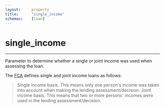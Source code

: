 ```yaml
---
layout:		property
title:		"single_income"
schemas:	[loan]
---
```


# single_income

---

Parameter to determine whether a single or joint income was used when assessing the loan.


The [FCA][fca] defines single and joint income loans as follows:

> Single income basis. This means only one person's income was taken into account when making the lending assessment/decision.
> Joint income basis. This means that two or more persons' incomes were used in the lending assessment/decision.

[fca]: https://www.handbook.fca.org.uk/handbook/SUP/16/Annex19B.html
